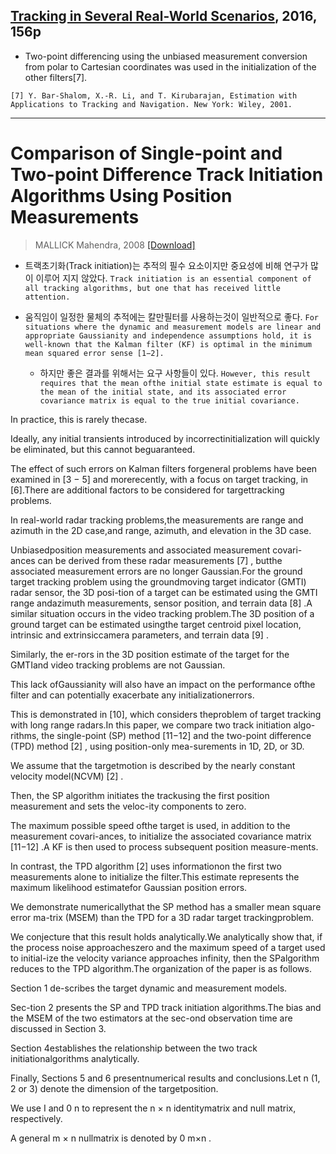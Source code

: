 
## [Tracking in Several Real-World Scenarios](https://opencommons.uconn.edu/cgi/viewcontent.cgi?referer=https://www.google.co.kr/&httpsredir=1&article=7382&context=dissertations), 2016, 156p

- Two-point differencing using the unbiased measurement conversion from polar to Cartesian coordinates was used in the initialization of the other filters[7].

```
[7] Y. Bar-Shalom, X.-R. Li, and T. Kirubarajan, Estimation with Applications to Tracking and Navigation. New York: Wiley, 2001.
```

---

# Comparison of Single-point and Two-point Difference Track Initiation Algorithms Using Position Measurements

> MALLICK Mahendra, 2008 [[Download]](https://www.researchgate.net/publication/245568628_Comparison_of_Single-point_and_Two-point_Difference_Track_Initiation_Algorithms_Using_Position_Measurements)

- 트랙초기화(Track initiation)는 추적의 필수 요소이지만 중요성에 비해 연구가 많이 이루어 지지 않았다. `Track initiation is an essential component of all tracking algorithms, but one that has received little attention.`

- 움직임이 일정한 물체의 추적에는 칼만필터를 사용하는것이 일반적으로 좋다. `For situations where the dynamic and measurement models are linear and appropriate Gaussianity and independence assumptions hold, it is well-known that the Kalman filter (KF) is optimal in the minimum mean squared error sense [1−2].`
    - 하지만 좋은 결과를 위해서는 요구 사항들이 있다. `However, this result requires that the mean ofthe initial state estimate is equal to the mean of the initial state, and its associated error covariance matrix is equal to the true initial covariance.`

In practice, this is rarely thecase. 

Ideally, any initial transients introduced by incorrectinitialization will quickly be eliminated, but this cannot beguaranteed. 

The effect of such errors on Kalman filters forgeneral problems have been examined in [3 − 5] and morerecently, with a focus on target tracking, in [6].There are additional factors to be considered for targettracking problems. 

In real-world radar tracking problems,the measurements are range and azimuth in the 2D case,and range, azimuth, and elevation in the 3D case. 

Unbiasedposition measurements and associated measurement covari-ances can be derived from these radar measurements [7] , butthe associated measurement errors are no longer Gaussian.For the ground target tracking problem using the groundmoving target indicator (GMTI) radar sensor, the 3D posi-tion of a target can be estimated using the GMTI range andazimuth measurements, sensor position, and terrain data [8] .A similar situation occurs in the video tracking problem.The 3D position of a ground target can be estimated usingthe target centroid pixel location, intrinsic and extrinsiccamera parameters, and terrain data [9] . 

Similarly, the er-rors in the 3D position estimate of the target for the GMTIand video tracking problems are not Gaussian. 

This lack ofGaussianity will also have an impact on the performance ofthe filter and can potentially exacerbate any initializationerrors. 

This is demonstrated in [10], which considers theproblem of target tracking with long range radars.In this paper, we compare two track initiation algo-rithms, the single-point (SP) method [11−12] and the two-point difference (TPD) method [2] , using position-only mea-surements in 1D, 2D, or 3D. 

We assume that the targetmotion is described by the nearly constant velocity model(NCVM) [2] . 

Then, the SP algorithm initiates the trackusing the first position measurement and sets the veloc-ity components to zero. 

The maximum possible speed ofthe target is used, in addition to the measurement covari-ances, to initialize the associated covariance matrix [11−12] .A KF is then used to process subsequent position measure-ments. 

In contrast, the TPD algorithm [2] uses informationon the first two measurements alone to initialize the filter.This estimate represents the maximum likelihood estimatefor Gaussian position errors. 

We demonstrate numericallythat the SP method has a smaller mean square error ma-trix (MSEM) than the TPD for a 3D radar target trackingproblem. 

We conjecture that this result holds analytically.We analytically show that, if the process noise approacheszero and the maximum speed of a target used to initial-ize the velocity variance approaches infinity, then the SPalgorithm reduces to the TPD algorithm.The organization of the paper is as follows. 

Section 1 de-scribes the target dynamic and measurement models. 

Sec-tion 2 presents the SP and TPD track initiation algorithms.The bias and the MSEM of the two estimators at the sec-ond observation time are discussed in Section 3. 

Section 4establishes the relationship between the two track initiationalgorithms analytically. 

Finally, Sections 5 and 6 presentnumerical results and conclusions.Let n (1, 2 or 3) denote the dimension of the targetposition. 

We use I and 0 n to represent the n × n identitymatrix and null matrix, respectively. 

A general m × n nullmatrix is denoted by 0 m×n .